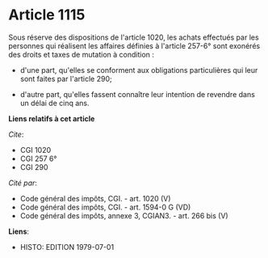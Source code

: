 # Article 1115

Sous réserve des dispositions de l'article 1020, les achats effectués par les personnes qui réalisent les affaires définies à
l'article 257-6° sont exonérés des droits et taxes de mutation à condition :

- d'une part, qu'elles se conforment aux obligations particulières qui leur sont faites par l'article 290;

- d'autre part, qu'elles fassent connaître leur intention de revendre dans un délai de cinq ans.

**Liens relatifs à cet article**

_Cite_:

  - CGI 1020
  - CGI 257 6°
  - CGI 290

_Cité par_:

  - Code général des impôts, CGI. - art. 1020 (V)
  - Code général des impôts, CGI. - art. 1594-0 G (VD)
  - Code général des impôts, annexe 3, CGIAN3. - art. 266 bis (V)

**Liens**:

  - HISTO: EDITION 1979-07-01
